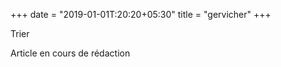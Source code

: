 +++
date = "2019-01-01T:20:20+05:30"
title = "gervicher"
+++

Trier
<!--more-->
Article en cours de rédaction

>
